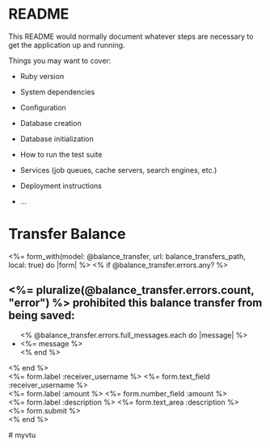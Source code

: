 # README

This README would normally document whatever steps are necessary to get the
application up and running.

Things you may want to cover:

* Ruby version

* System dependencies

* Configuration

* Database creation

* Database initialization

* How to run the test suite

* Services (job queues, cache servers, search engines, etc.)

* Deployment instructions

* ...





<!-- app/views/balance_transfers/new.html.erb -->
<h1>Transfer Balance</h1>
<%= form_with(model: @balance_transfer, url: balance_transfers_path, local: true) do |form| %>
  <% if @balance_transfer.errors.any? %>
    <div id="error_explanation">
      <h2><%= pluralize(@balance_transfer.errors.count, "error") %> prohibited this balance transfer from being saved:</h2>
      <ul>
        <% @balance_transfer.errors.full_messages.each do |message| %>
          <li><%= message %></li>
        <% end %>
      </ul>
    </div>
  <% end %>
  <div class="field">
    <%= form.label :receiver_username %>
    <%= form.text_field :receiver_username %>
  </div>
  <div class="field">
    <%= form.label :amount %>
    <%= form.number_field :amount %>
  </div>
  <div class="field">
    <%= form.label :description %>
    <%= form.text_area :description %>
  </div>
  <div class="actions">
    <%= form.submit %>
  </div>
<% end %>

#   m y v t u  
 